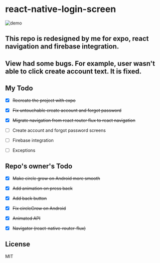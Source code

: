 # react-native-login-screen
![demo](https://raw.githubusercontent.com/dwicao/react-native-login-screen/master/demo.gif)  

## This repo is redesigned by me for expo, react navigation and firebase integration.
## View had some bugs. For example, user wasn't able to click create account text. It is fixed.


## My Todo
- [x] ~~Recreate the project with expo~~
- [x] ~~Fix untouchable create account and forgot password~~
- [x] ~~Migrate navigation from react router flux to react navigation~~
- [ ] Create account and forgot password screens
- [ ] Firebase integration
- [ ] Exceptions






## Repo's owner's Todo
- [x] ~~Make circle grow on Android more smooth~~
- [x] ~~Add animation on press back~~  
- [x]  ~~Add back button~~  
- [x]  ~~Fix circleGrow on Android~~  
- [x]  ~~Animated API~~  
- [x]  ~~Navigator (react-native-router-flux)~~
 

## License
MIT
